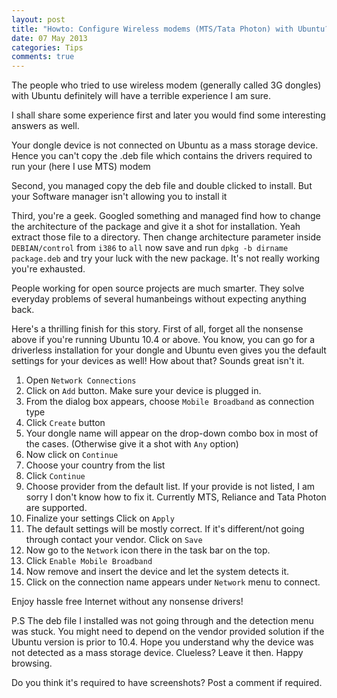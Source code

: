 ```yaml
---
layout: post
title: "Howto: Configure Wireless modems (MTS/Tata Photon) with Ubuntu?"
date: 07 May 2013
categories: Tips
comments: true
---
```


The people who tried to use wireless modem (generally called 3G dongles) with Ubuntu definitely will have a terrible experience I am sure.

I shall share some experience first and later you would find some interesting answers as well.

Your dongle device is not connected on Ubuntu as a mass storage device. Hence you can't copy the .deb file which contains the drivers required to run your (here I use MTS) modem

Second, you managed copy the deb file and double clicked to install. But your Software manager isn't allowing you to install it

Third, you're a geek. Googled something and managed find how to change the architecture of the package and give it a shot for installation. Yeah extract those file to a directory. Then change architecture parameter inside  `DEBIAN/control` from `i386` to `all` now save and run `dpkg -b dirname package.deb` and try your luck with the new package. It's not really working you're exhausted.

People working for open source projects are much smarter. They solve everyday problems of several humanbeings without expecting anything back.

Here's a thrilling finish for this story.
First of all, forget all the nonsense above if you're running Ubuntu 10.4 or above. You know, you can go for a driverless installation for your dongle and Ubuntu even gives you the default settings for your devices as well! How about that? Sounds great isn't it.

1. Open `Network Connections`
2. Click on `Add` button. Make sure your device is plugged in.
3. From the dialog box appears, choose `Mobile Broadband` as connection type
4. Click `Create` button
5. Your dongle name will appear on the drop-down combo box in most of the cases. (Otherwise give it a shot with `Any` option)
6. Now click on `Continue`
7. Choose your country from the list
8. Click `Continue`
9. Choose provider from the default list. If your provide is not listed, I am sorry I don't know how to fix it. Currently MTS, Reliance and Tata Photon are supported.
10. Finalize your settings Click on `Apply`
11. The default settings will be mostly correct. If it's different/not going through contact your vendor. Click on `Save` 
12. Now go to the `Network` icon there in the task bar on the top.
13. Click `Enable Mobile Broadband`
14. Now remove and insert the device and let the system detects it.
15. Click on the connection name appears under `Network` menu to connect.

Enjoy hassle free Internet without any nonsense drivers!

P.S The deb file I installed was not going through and the detection menu was stuck. You might need to depend on the vendor provided solution if the Ubuntu version is prior to 10.4. Hope you understand why the device was not detected as a mass storage device. Clueless? Leave it then. Happy browsing.

Do you think it's required to have screenshots? Post a comment if required.
